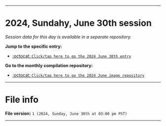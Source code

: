 
***

# 2024, Sundahy, June 30th session

_Session data for this day is available in a separate repository._

**Jump to the specific entry:**

- [:octocat: `Click/tap here to go the 2024 June 30th entry`](https://github.com/seanpm2001/SeansLifeArchive_Images_MotorWorld_CarFactory_Y2024_V6/tree/SeansLifeArchive_Images_MotorWorld_CarFactory_Y2024_V6_Main-dev/2024/06_June/30/)

**Go to the monthly compilation repository:**

- [:octocat: `Click/tap here to go the 2024 June image repository`](https://github.com/seanpm2001/SeansLifeArchive_Images_MotorWorld_CarFactory_Y2024_V6/)

***

# File info

**File version:** `1 (2024, Sunday, June 30th at 03:00 pm PST)`

***
